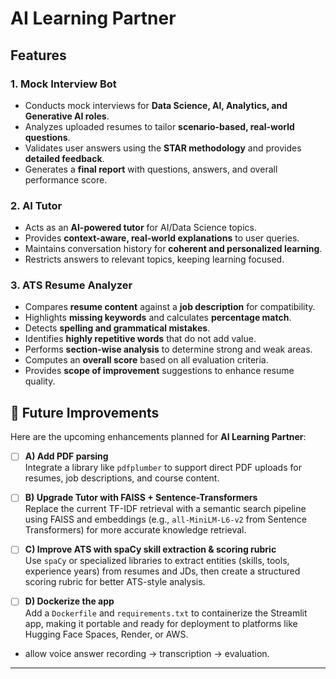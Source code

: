 # AI Learning Partner

## Features

### 1. Mock Interview Bot
- Conducts mock interviews for **Data Science, AI, Analytics, and Generative AI roles**.  
- Analyzes uploaded resumes to tailor **scenario-based, real-world questions**.  
- Validates user answers using the **STAR methodology** and provides **detailed feedback**.  
- Generates a **final report** with questions, answers, and overall performance score.  

### 2. AI Tutor
- Acts as an **AI-powered tutor** for AI/Data Science topics.  
- Provides **context-aware, real-world explanations** to user queries.  
- Maintains conversation history for **coherent and personalized learning**.  
- Restricts answers to relevant topics, keeping learning focused.

### 3. ATS Resume Analyzer
- Compares **resume content** against a **job description** for compatibility.  
- Highlights **missing keywords** and calculates **percentage match**.  
- Detects **spelling and grammatical mistakes**.  
- Identifies **highly repetitive words** that do not add value.  
- Performs **section-wise analysis** to determine strong and weak areas.  
- Computes an **overall score** based on all evaluation criteria.  
- Provides **scope of improvement** suggestions to enhance resume quality.  

## 🚀 Future Improvements

Here are the upcoming enhancements planned for **AI Learning Partner**:

- [ ] **A) Add PDF parsing**  
  Integrate a library like `pdfplumber` to support direct PDF uploads for resumes, job descriptions, and course content.

- [ ] **B) Upgrade Tutor with FAISS + Sentence-Transformers**  
  Replace the current TF-IDF retrieval with a semantic search pipeline using FAISS and embeddings (e.g., `all-MiniLM-L6-v2` from Sentence Transformers) for more accurate knowledge retrieval.

- [ ] **C) Improve ATS with spaCy skill extraction & scoring rubric**  
  Use `spaCy` or specialized libraries to extract entities (skills, tools, experience years) from resumes and JDs, then create a structured scoring rubric for better ATS-style analysis.

- [ ] **D) Dockerize the app**  
  Add a `Dockerfile` and `requirements.txt` to containerize the Streamlit app, making it portable and ready for deployment to platforms like Hugging Face Spaces, Render, or AWS.
-  allow voice answer recording → transcription → evaluation.

---
